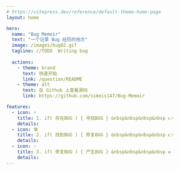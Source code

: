 ```yaml
---
# https://vitepress.dev/reference/default-theme-home-page
layout: home

hero:
  name: "Bug Memoir"
  text: "一个记录 Bug 经历的地方"
  image: /images/bug02.gif
  tagline: //TODO  Writing bug
  
  actions:
    - theme: brand
      text: 快速开始
      link: /question/README
    - theme: alt
      text: 在 Github 上查看源码
      link: https://github.com/simeis147/Bug-Memoir

features:
  - icon: ⚡️
    title: 1. if( 存在BUG ) { 寻找BUG } &nbsp&nbsp&nbsp&nbsp 👉
    details: 
  - icon: 🛠️
    title: 2. if( 找到BUG ) { 修复BUG } &nbsp&nbsp&nbsp&nbsp 👉
    details: 
  - icon: 💡
    title: 3. if( 修复BUG ) { 产生BUG } &nbsp&nbsp&nbsp&nbsp ♻️ 
    details: 
---
```


